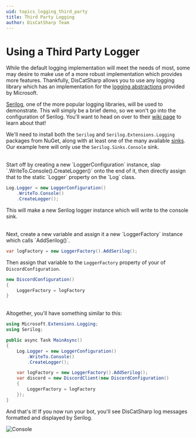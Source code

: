 ```yaml
---
uid: topics_logging_third_party
title: Third Party Logging
author: DisCatSharp Team
---
```


# Using a Third Party Logger
While the default logging implementation will meet the needs of most, some may desire to make use of a more robust implementation which provides more features.
Thankfully, DisCatSharp allows you to use any logging library which has an implementation for the [logging abstractions](https://docs.microsoft.com/en-us/dotnet/api/microsoft.extensions.logging) provided by Microsoft.

[Serilog](https://serilog.net/), one of the more popular logging libraries, will be used to demonstrate.
This will simply be a brief demo, so we won't go into the configuration of Serilog.
You'll want to head on over to their [wiki page](https://github.com/serilog/serilog/wiki/Configuration-Basics) to learn about that!

We'll need to install both the `Serilog` and `Serilog.Extensions.Logging` packages from NuGet, along with at least one of the many available
[sinks](https://github.com/serilog/serilog/wiki/Provided-Sinks). Our example here will only use the `Serilog.Sinks.Console` sink.

<br/>
Start off by creating a new `LoggerConfiguration` instance, slap `.WriteTo.Console().CreateLogger()` onto the end of it, then directly assign that to the static `Logger` property on the `Log` class.

```cs
Log.Logger = new LoggerConfiguration()
    .WriteTo.Console()
    .CreateLogger();
```
This will make a new Serilog logger instance which will write to the console sink.

<br/>
Next, create a new variable and assign it a new `LoggerFactory` instance which calls `AddSerilog()`.

```cs
var logFactory = new LoggerFactory().AddSerilog();
```

Then assign that variable to the `LoggerFactory` property of your of `DiscordConfiguration`.

```cs
new DiscordConfiguration()
{
    LoggerFactory = logFactory
}
```

<br/>
Altogether, you'll have something similar to this:

```cs
using Microsoft.Extensions.Logging;
using Serilog;

public async Task MainAsync()
{
    Log.Logger = new LoggerConfiguration()
        .WriteTo.Console()
        .CreateLogger();

    var logFactory = new LoggerFactory().AddSerilog();
    var discord = new DiscordClient(new DiscordConfiguration()
    {
        LoggerFactory = logFactory
    });
}
```

And that's it! If you now run your bot, you'll see DisCatSharp log messages formatted and displayed by Serilog.

![Console](/images/topics_logging_third_party_01.png)
